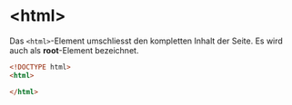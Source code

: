 # &lt;html&gt;

<show-structure depth="2" />

Das `<html>`-Element umschliesst den kompletten Inhalt der Seite. Es wird auch als **root**-Element bezeichnet.

```HTML
<!DOCTYPE html>
<html>

</html>
```